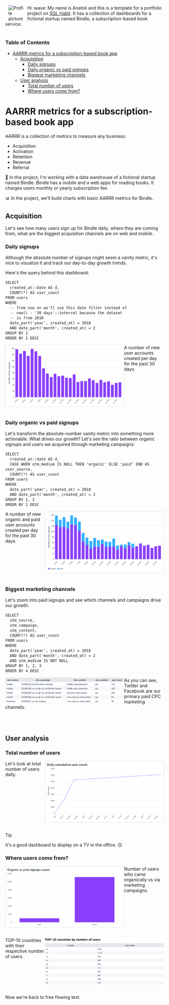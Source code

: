 <div>
<img align="left" src="https://images.weserv.nl/?url=avatars.githubusercontent.com/u/768070?v=4&h=100&w=100&fit=cover&mask=circle&maxage=7d" alt="Profile picture" width="50" height="50" hspace="10">

<div>
Hi :wave: My name is Anatoli and this is a template for a portfolio project on <a href="https://www.sqlhabit.com">SQL Habit</a>. It has a collection of dashboards for a fictional startup named Bindle, a subscription-based book service.
</div>
</div>

<br>

### Table of Contents
- [AARRR metrics for a subscription-based book app](#aarrr-metrics-for-a-subscription-based-book-app)
  - [Acquisition](#acquisition)
    - [Daily signups](#daily-signups)
    - [Daily organic vs paid signups](#daily-organic-vs-paid-signups)
    - [Biggest marketing channels](#biggest-marketing-channels)
  - [User analysis](#user-analysis)
    - [Total number of users](#total-number-of-users)
    - [Where users come from?](#where-users-come-from)

# AARRR metrics for a subscription-based book app

AARRR is a collection of metrics to measure any business:

* Acquisition
* Activation
* Retention
* Revenue
* Referral

:iphone: In this project, I'm working with a data warehouse of a fictional startup named Bindle. Bindle has a mobile and a web apps for reading books. It charges users monthly or yearly subscription fee.

:bar_chart: In the project, we'll build charts with basic AARRR metrics for Bindle.

## Acquisition

Let's see how many users sign up for Bindle daily, where they are coming from, what are the biggest acquisition channels are on web and mobile.

### Daily signups

Although the absolute number of signups might seem a vanity metric, it's nice to visualize it and track our day-to-day growth trends.

Here's the query behind this dashboard:

~~~pgsql
SELECT
  created_at::date AS d,
  COUNT(*) AS user_count
FROM users
WHERE
  -- from now on we'll use this date filter instead of
  -- now() - '30 days'::interval because the dataset
  -- is from 2018
  date_part('year', created_at) = 2018
  AND date_part('month', created_at) = 2
GROUP BY 1
ORDER BY 1 DESC
~~~

<div>
  <img align="left" src="./images/charts/daily_signups.png" alt="Daily signups in the past 30 days" width="75%">

  A number of new user accounts created per day for the past 30 days.
</div>

<br clear="left"/>
<br>

### Daily organic vs paid signups

Let's transform the absolute-number vanity metric into something more actionable. What drives our growth? Let's see the ratio between organic signups and users we acquired through marketing campaigns:

~~~pgsql
SELECT
  created_at::date AS d,
  CASE WHEN utm_medium IS NULL THEN 'organic' ELSE 'paid' END AS user_source,
  COUNT(*) AS user_count
FROM users
WHERE
  date_part('year', created_at) = 2018
  AND date_part('month', created_at) = 2
GROUP BY 1, 2
ORDER BY 1 DESC
~~~

<div>
  <img align="right" src="./images/charts/daily_organic_vs_paid_signups.png" alt="Daily organic vs paid signups" width="75%">

  A number of new organic and paid user accounts created per day for the past 30 days.
</div>

<br clear="right"/>
<br>

### Biggest marketing channels

Let's zoom into paid signups and see which channels and campaigns drive our growth.

~~~pgsql
SELECT
  utm_source,
  utm_campaign,
  utm_content,
  COUNT(*) AS user_count
FROM users
WHERE
  date_part('year', created_at) = 2018
  AND date_part('month', created_at) = 2
  AND utm_medium IS NOT NULL
GROUP BY 1, 2, 3
ORDER BY 4 DESC
~~~

<div>
  <img align="left" src="./images/charts/biggest_marketing_channels.png" alt="Biggest marketing channels" width="75%">

  As you can see, Twitter and Facebook are our primary paid CPC marketing channels.
</div>

<br clear="left"/>
<br>

## User analysis

### Total number of users

<div>
  <img align="right" src="./images/charts/952.png" alt="Daily cumulative number of users" width="75%">

  Let's look at total number of users daily.
</div>

<br clear="right"/>
<br>

> [!TIP]
> It's a good dashboard to display on a TV in the office. 😉

### Where users come from?

<div>
  <img align="left" src="./images/charts/868.png" alt="Paid vs organic signups" width="75%">

  Number of users who came organically vs via marketing campaigns.
</div>

<br clear="left">
<br>

<div>
  <img align="right" src="./images/charts/1291.png" alt="Number of users per country" width="75%">

  TOP-10 countries with their respective number of users.
</div>

<br clear="right">
<br>

Now we're back to free flowing text.
